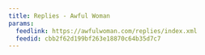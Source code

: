 ```yaml
---
title: Replies - Awful Woman
params:
  feedlink: https://awfulwoman.com/replies/index.xml
  feedid: cbb2f62d199bf263e18870c64b35d7c7
---
```

